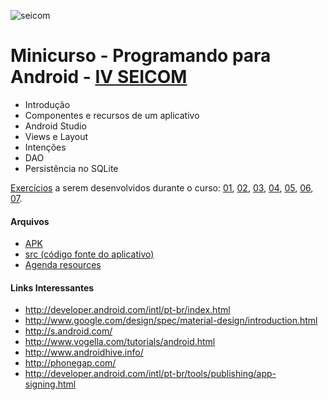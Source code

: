![seicom](https://cloud.githubusercontent.com/assets/4070127/11022827/29ea1924-8650-11e5-93b2-fab7ea1528f8.png)
# Minicurso - Programando para Android - [IV SEICOM](https://sites.google.com/site/seminariocomputacao2015/home)

* Introdução
* Componentes e recursos de um aplicativo
* Android Studio
* Views e Layout
* Intenções
* DAO
* Persistência no SQLite

[Exercícios](https://github.com/medeirosthiiago/seicom-android/tree/master/exercicios) a serem desenvolvidos durante o curso:
[01](https://github.com/medeirosthiiago/seicom-android/tree/master/exercicios/exer-01), 
[02](https://github.com/medeirosthiiago/seicom-android/tree/master/exercicios/exer-02), 
[03](https://github.com/medeirosthiiago/seicom-android/tree/master/exercicios/exer-03), 
[04](https://github.com/medeirosthiiago/seicom-android/tree/master/exercicios/exer-04), 
[05](https://github.com/medeirosthiiago/seicom-android/tree/master/exercicios/exer-05), 
[06](https://github.com/medeirosthiiago/seicom-android/tree/master/exercicios/exer-06), 
[07](https://github.com/medeirosthiiago/seicom-android/tree/master/exercicios/exer-07).

#### Arquivos
- [APK](https://github.com/medeirosthiiago/seicom-android/blob/master/app-release.apk?raw=true)
- [src (código fonte do aplicativo)](https://github.com/medeirosthiiago/seicom-android/tree/master/src)
- [Agenda resources](https://github.com/medeirosthiiago/seicom-android/blob/master/agenda-res.zip)

#### Links Interessantes
- http://developer.android.com/intl/pt-br/index.html
- http://www.google.com/design/spec/material-design/introduction.html
- http://s.android.com/
- http://www.vogella.com/tutorials/android.html
- http://www.androidhive.info/
- http://phonegap.com/
- http://developer.android.com/intl/pt-br/tools/publishing/app-signing.html

